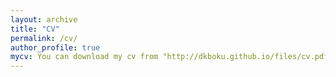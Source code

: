 ```yaml
---
layout: archive
title: "CV"
permalink: /cv/
author_profile: true
mycv: You can download my cv from "http://dkboku.github.io/files/cv.pdf"
---
```



